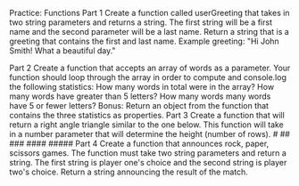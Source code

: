Practice: Functions
Part 1
Create a function called userGreeting that takes in two string parameters and returns a string. The first string will be a first name and the second parameter will be a last name. Return a string that is a greeting that contains the first and last name.
Example greeting: "Hi John Smith! What a beautiful day."

Part 2
Create a function that accepts an array of words as a parameter. Your function should loop through the array in order to compute and console.log the following statistics:
How many words in total were in the array?
How many words have greater than 5 letters?
How many words many words have 5 or fewer letters?
Bonus: Return an object from the function that contains the three statistics as properties.
Part 3
Create a function that will return a right angle triangle similar to the one below. This function will take in a number parameter that will determine the height (number of rows). # ## ### #### #####
Part 4
Create a function that announces rock, paper, scissors games. The function must take two string parameters and return a string. The first string is player one's choice and the second string is player two's choice. Return a string announcing the result of the match.
